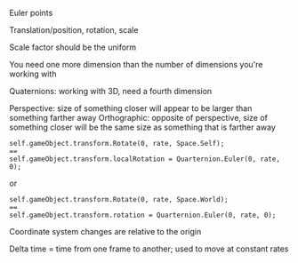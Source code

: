 Euler points  

Translation/position, rotation, scale  

Scale factor should be the uniform  

You need one more dimension than the number of dimensions you're working with  

Quaternions: working with 3D, need a fourth dimension   

Perspective: size of something closer will appear to be larger than something farther away
Orthographic: opposite of perspective, size of something closer will be the same size as something that is farther away  

```
self.gameObject.transform.Rotate(0, rate, Space.Self);
==
self.gameObject.transform.localRotation = Quarternion.Euler(0, rate, 0); 
```
or
```
self.gameObject.transform.Rotate(0, rate, Space.World);
==
self.gameObject.transform.rotation = Quarternion.Euler(0, rate, 0);
```

Coordinate system changes are relative to the origin  

Delta time = time from one frame to another; used to move at constant rates  

